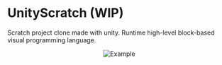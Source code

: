 # UnityScratch (WIP)
Scratch project clone made with unity. Runtime high-level block-based visual programming language.

<p align="center">
  <img src="https://github.com/Mukarillo/UnityScratch/blob/main/demo/demo.gif?raw=true" alt="Example"/>
</p>
